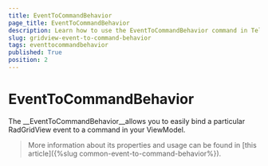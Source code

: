```yaml
---
title: EventToCommandBehavior
page_title: EventToCommandBehavior
description: Learn how to use the EventToCommandBehavior command in Telerik's WPF Datagrid to allow your events to fire and your code to respond accordingly.
slug: gridview-event-to-command-behavior
tags: eventtocommandbehavior
published: True
position: 2
---
```


# EventToCommandBehavior

The __EventToCommandBehavior__allows you to easily bind a particular RadGridView event to a command in your ViewModel.
        
>More information about its properties and usage can be found in [this article]({%slug common-event-to-command-behavior%}).